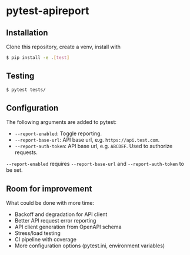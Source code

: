 # pytest-apireport
## Installation
Clone this repository, create a venv, install with
```bash
$ pip install -e .[test]
```

## Testing
```bash
$ pytest tests/
```

## Configuration
The following arguments are added to pytest:
* `--report-enabled`: Toggle reporting.
* `--report-base-url`: API base url, e.g. `https://api.test.com`.
* `--report-auth-token`: API base url, e.g. `ABCDEF`. Used to authorize requests.

`--report-enabled` requires  `--report-base-url` and `--report-auth-token` to be set.

## Room for improvement
What could be done with more time:
* Backoff and degradation for API client
* Better API request error reporting
* API client generation from OpenAPI schema
* Stress/load testing
* CI pipeline with coverage
* More configuration options (pytest.ini, environment variables)
